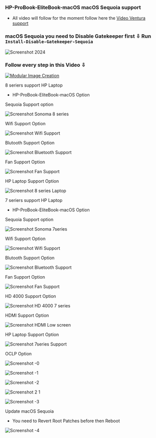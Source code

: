 ### HP-ProBook-EliteBook-macOS macOS Sequoia support 
- All video will follow for the moment follow here the [Video Ventura support](https://github.com/chris1111/HP-Probook-EliteBook-Package-Creator-OC/blob/master/macOS%20Ventura%20Support.md)

### macOS Sequoia you need to Disable Gatekeeper first ⇩ Run `Install-Disable-Gatekeeper-Sequoia`
![Screenshot 2024](https://github.com/user-attachments/assets/bb75924b-e4c1-4cf7-b1dc-e179315ce9de)

### Follow every step in this Video ⇩
[![Modular Image Creation](https://github.com/user-attachments/assets/68f65560-03ae-4dfe-908f-554e30e2906b)](https://youtu.be/FC0IZKOUOb4)

8 seriers support HP Laptop
- HP-ProBook-EliteBook-macOS Option
  
Sequoia Support option

![Screenshot Sonoma 8 series](https://github.com/chris1111/HP-Probook-EliteBook-Package-Creator-OC/assets/6248794/28af1a71-6149-4f7d-b877-21ea600402b9)

Wifi Support Option

![Screenshot Wifi Support](https://github.com/chris1111/HP-Probook-EliteBook-Package-Creator-OC/assets/6248794/e0e1cf8a-4783-4b87-ae64-b72add877877)

Blutooth Support Option

![Screenshot Bluetooth Support](https://github.com/chris1111/HP-Probook-EliteBook-Package-Creator-OC/assets/6248794/014f880d-a170-44c1-8d0f-d857e067e7d2)

Fan Support Option

![Screenshot Fan Support](https://github.com/chris1111/HP-Probook-EliteBook-Package-Creator-OC/assets/6248794/f89a82df-dddc-40f0-a9fe-f56e6e8df395)

HP Laptop Support Option

![Screenshot 8 series Laptop](https://github.com/chris1111/HP-Probook-EliteBook-Package-Creator-OC/assets/6248794/0d6583de-107f-474e-a8bf-8db170e6d2ba)




7 seriers support HP Laptop
- HP-ProBook-EliteBook-macOS Option

Sequoia Support option

![Screenshot Sonoma 7series](https://github.com/chris1111/HP-Probook-EliteBook-Package-Creator-OC/assets/6248794/8e960c7a-e835-4cb8-afac-36ad9f1a387e)


Wifi Support Option

![Screenshot Wifi Support](https://github.com/chris1111/HP-Probook-EliteBook-Package-Creator-OC/assets/6248794/e0e1cf8a-4783-4b87-ae64-b72add877877)

Blutooth Support Option

![Screenshot Bluetooth Support](https://github.com/chris1111/HP-Probook-EliteBook-Package-Creator-OC/assets/6248794/014f880d-a170-44c1-8d0f-d857e067e7d2)

Fan Support Option

![Screenshot Fan Support](https://github.com/chris1111/HP-Probook-EliteBook-Package-Creator-OC/assets/6248794/f89a82df-dddc-40f0-a9fe-f56e6e8df395)

HD 4000 Support Option

![Screenshot HD 4000 7 series](https://github.com/chris1111/HP-Probook-EliteBook-Package-Creator-OC/assets/6248794/857a69bb-f91a-4f26-bd18-2140ed4a31e0)


HDMI Support Option

![Screenshot HDMI Low screen](https://github.com/chris1111/HP-Probook-EliteBook-Package-Creator-OC/assets/6248794/14b920d3-960b-48a0-8c7c-a6307d68cbaa)


HP Laptop Support Option

![Screenshot 7series Support](https://github.com/chris1111/HP-Probook-EliteBook-Package-Creator-OC/assets/6248794/a19ca9b5-33e7-4e7f-96af-7da5a2f1f37b)

OCLP Option

![Screenshot -0](https://github.com/user-attachments/assets/034c2d6c-0993-44d1-90b0-5bcb68e09177)

![Screenshot -1](https://github.com/user-attachments/assets/8d9cc31a-0f9e-4c61-a1a6-20f53ed5aa4f)

![Screenshot -2](https://github.com/user-attachments/assets/5450471e-734c-456e-9fe7-cfc44acc7e05)

![Screenshot 2 1](https://github.com/user-attachments/assets/fb44a23f-a863-4c86-bfa3-e313231dbf9d)

![Screenshot -3](https://github.com/user-attachments/assets/61e4335f-3b75-45e5-88d9-fccb34b70a94)




Update macOS Sequoia
- You need to Revert Root Patches before then Reboot

![Screenshot -4](https://github.com/user-attachments/assets/973dc56e-a4ed-4f5e-856b-cbd0de3a3689)



  



